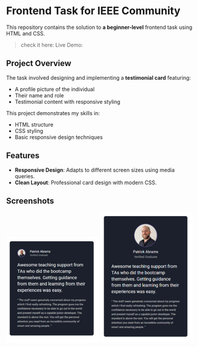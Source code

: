 
# Frontend Task for IEEE Community

This repository contains the solution to <b>a beginner-level</b> frontend task using HTML and CSS.

> check it here: Live Demo: 

## Project Overview

The task involved designing and implementing a **testimonial card** featuring:
- A profile picture of the individual
- Their name and role
- Testimonial content with responsive styling

This project demonstrates my skills in:
- HTML structure
- CSS styling
- Basic responsive design techniques

## Features

- **Responsive Design**: Adapts to different screen sizes using media queries.
- **Clean Layout**: Professional card design with modern CSS.

## Screenshots

<img src="./images/media-one.png" width="250px">
<img src="./images/media-two.png" width="250px">